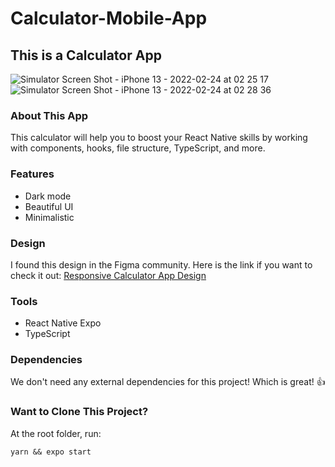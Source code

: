 # Calculator-Mobile-App

## This is a Calculator App

![Simulator Screen Shot - iPhone 13 - 2022-02-24 at 02 25 17](https://user-images.githubusercontent.com/43630417/155477881-5bd39925-55c3-4e22-9966-9ebc0976a863.png)
![Simulator Screen Shot - iPhone 13 - 2022-02-24 at 02 28 36](https://user-images.githubusercontent.com/43630417/155478260-05e30110-3144-4e99-8690-048bc8a00c8f.png)

### About This App
This calculator will help you to boost your React Native skills by working with components, hooks, file structure, TypeScript, and more.

### Features
- Dark mode
- Beautiful UI
- Minimalistic

### Design
I found this design in the Figma community. Here is the link if you want to check it out: [Responsive Calculator App Design](https://www.figma.com/community/file/1041082497681424521/responsive-calculator-app)

### Tools
- React Native Expo
- TypeScript

### Dependencies
We don't need any external dependencies for this project! Which is great! 👍

### Want to Clone This Project?
At the root folder, run:
```
yarn && expo start

